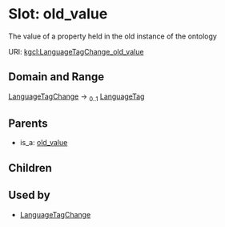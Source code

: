 
# Slot: old_value


The value of a property held in the old instance of the ontology

URI: [kgcl:LanguageTagChange_old_value](http://w3id.org/kgcl/LanguageTagChange_old_value)


## Domain and Range

[LanguageTagChange](LanguageTagChange.md) &#8594;  <sub>0..1</sub> [LanguageTag](types/LanguageTag.md)

## Parents

 *  is_a: [old_value](old_value.md)

## Children


## Used by

 * [LanguageTagChange](LanguageTagChange.md)
